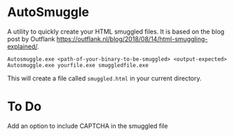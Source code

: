 # AutoSmuggle
A utility to quickly create your HTML smuggled files.
It is based on the blog post by Outflank https://outflank.nl/blog/2018/08/14/html-smuggling-explained/.

```
Autosmuggle.exe <path-of-your-binary-to-be-smuggled> <output-expected>
Autosmuggle.exe yourfile.exe smuggledfile.exe
```  

This will create a file called `smuggled.html` in your current directory.


# To Do
Add an option to include CAPTCHA in the smuggled file
